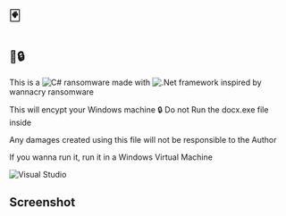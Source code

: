 # 🃏

## 👺🔒

This is a ![C#](https://img.shields.io/badge/c%23-%23239120.svg?style=for-the-badge&logo=c-sharp&logoColor=white) ransomware made with ![.Net](https://img.shields.io/badge/.NET-5C2D91?style=for-the-badge&logo=.net&logoColor=white) framework inspired by wannacry ransomware

This will encypt your Windows machine 🔒
Do not Run the docx.exe file inside

Any damages created using this file will not be responsible to the Author

If you wanna run it, run it in a Windows Virtual Machine


![Visual Studio](https://img.shields.io/badge/Visual%20Studio-5C2D91.svg?style=for-the-badge&logo=visual-studio&logoColor=white)

## Screenshot

